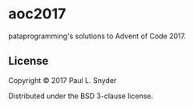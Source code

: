 # aoc2017

pataprogramming's solutions to Advent of Code 2017.

## License

Copyright © 2017 Paul L. Snyder

Distributed under the BSD 3-clause license.
